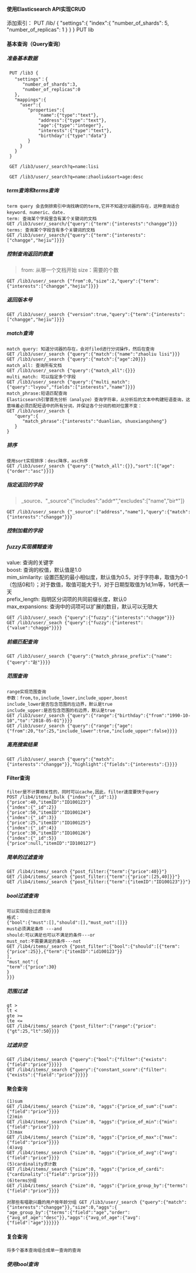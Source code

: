#### 使用Elasticsearch API实现CRUD
添加索引：
PUT /lib/
{
"settings":{
    "index":{
       "number_of_shards": 5,
       "number_of_replicas": 1
    }
  }
}
PUT lib

#### 基本查询（Query查询）
##### 准备基本数据
     PUT /lib3 {
       "settings"：{
          "number_of_shards":3,
          "number_of_replicas":0
       },
       "mappings":{
         "user":{
            "properties":{
                "name":{"type":"text"},
                "address":{"type":"text"},
                "age":{"type":"integer"},
                "interests":{"type":"text"},
                "birthday":{"type":"data"}
            }
         }
       }
     }
     
     GET /lib3/user/_search?q=name:lisi
     
     GET /lib3/user/_search?q=name:zhaoliu&sort=age:desc
##### term查询和terms查询
    term query 会去倒排索引中询找确切的term,它并不知道分词器的存在，这种查询适合keyword、numeric、date.
    term: 查询某个字段里含有某个关键词的文档
    GET /lib3/user/_search/{"query":{"term":{"interests":"changge"}}}
    terms: 查询某个字段含有多个关键词的文档
    GET /lib3/user/_search/{"query":{"term":{"interests":["changge","hejiu"]}}}
##### 控制查询返回的数量
> from: 从哪一个文档开始  size：需要的个数

    GET /lib3/user/_search {"from":0,"size":2,"query":{"term":{"interests":["changge","hejiu"]}}}
    
##### 返回版本号
    GET /lib3/user/_search {"version":true,"query":{"term":{"interests":["changge","hejiu"]}}}
##### match查询
    match query: 知道分词器的存在，会对filed进行分词操作，然后在查询
    GET /lib3/user/_search {"query":{"match":{"name":"zhaoliu lisi"}}}
    GET /lib3/user/_search {"query":{"match":{"age":20}}}
    match_all: 查询所有文档
    GET /lib3/user/_search {"query":{"match_all":{}}}
    multi_match: 可以指定多个字段
    GET /lib3/user/_search {"query":{"multi_match":{"query":"lvyou","fields":["interests","name"]}}}
    match_phrase:短语匹配查询
    Elasticsearch引擎首先分析（analyze）查询字符串，从分析后的文本中构建短语查询，这意味着必须匹配短语中的所有分词，并保证各个分词的相对位置不变：
    GET /lib3/user/_search {
       "query":{
          "match_phrase":{"interests":"duanlian, shuoxiangsheng"}
       }
    }
##### 排序
    使用sort实现排序：desc降序，asc升序
    GET /lib3/user/_search {"query":{"match_all":{}},"sort":[{"age":{"order":"asc"}}]}
    
##### 指定返回的字段
 > _source、"_source":{"includes":"addr*","excludes":["name","bir*"]}
 
    GET /lib3/user/_search {"_source":["address","name"],"query":{"match":{"interests":"changge"}}}
##### 控制加载的字段  

##### fuzzy实现模糊查询
value: 查询的关键字 <br/>
boost: 查询的权值，默认值是1.0 <br/>
mim_similarity: 设置匹配的最小相似度，默认值为0.5，对于字符串，取值为0-1（包括0和1）；对于数值，取值可能大于1，对于日期型取值为1d,1m等，1d代表一天 <br/>
prefix_length: 指明区分词项的共同前缀长度，默认0 <br/>
max_expansions: 查询中的词项可以扩展的数目，默认可以无限大 <br/>

    GET /lib3/user/_seach {"query":{"fuzzy":{"interests":"chagge"}}}
    GET /lib3/user/_seach {"query":{"fuzzy":{"interest":{"value":"chagge"}}}}
    
##### 前缀匹配查询
    GET /lib3/user/_search {"query":{"match_phrase_prefix":{"name":{"query":"赵"}}}}
##### 范围查询
    range实现范围查询
    参数：from,to,include_lower,include_upper,boost
    include_lower是否包含范围的左边界，默认是true
    include_upper:是否包含范围的右边界，默认是true
    GET /lib3/user/_search {"query":{"range":{"birthday":{"from":"1990-10-10","to":"2018-05-01"}}}}
    GET /lib3/user/_search {"query":{"range":{"age":{"from":20,"to":25,"include_lower":true,"include_upper":false}}}}
##### 高亮搜索结果
    GET /lib3/user/_search {"query":{"match":{"interests":"changge"}},"highlight":{"fields":{"interests":{}}}}
    
#### Filter查询
    filter是不计算相关性的，同时可以cache,因此，filter速度要快于query
    POST /lib4/items/_bulk {"index":{"_id":1}}
    {"price":40,"itemID":"ID100123"}
    {"index":{"_id":2}}
    {"price":50,"itemID":"ID100124"}
    {"index":{"_id":3}}
    {"price":25,"itemID":"ID100125"}
    {"index":{"_id":4}}
    {"price":30,"itemID":"ID100126"}
    {"index":{"_id":5}}
    {"price":null,"itemID":"ID100127"}
##### 简单的过滤查询
    GET /lib4/items/_search {"post_filter:{"term":{"price":40}}"}
    GET /lib4/items/_search {"post_filter:{"term":{"price":[25,40]}}"}
    GET /lib4/items/_search {"post_filter:{"term":{"itemID":"ID100123"}}"}
##### bool过滤查询
    可以实现组合过滤查询
    格式：
    {"bool":{"must":[],"should":[],"must_not":[]}}
    must必须满足条件 ---and
    should:可以满足也可以不满足的条件---or
    must_not:不需要满足的条件---not
    GET /lib4/items/_search {"post_filter":{"bool":{"should":[{"term":{"price":25}},{"term":{"itemID":"id100123"}}
    ],
    "must_not":{
    "term":{"price":30}
    }
    }}}
    
##### 范围过滤
    gt >
    lt <
    gte >=
    lte <=
    GET /lib4/items/_search {"post_filter":{"range":{"price":{"gt":25,"lt":50}}}}
##### 过滤非空
    GET /lib4/items/_search {"query":{"bool":{"filter":{"exists":{"field":"price"}}}}}
    GET /lib4/items/_search {"query":{"constant_score":{"filter":{"exists":{"field":"price"}}}}}
#### 聚合查询
    (1)sum
    GET /lib4/items/_search {"size":0, "aggs":{"price_of_sum":{"sum":{"field":"price"}}}}
    (2)min
    GET /lib4/items/_search {"size":0, "aggs":{"price_of_min":{"min":{"field":"price"}}}}
    (3)max
    GET /lib4/items/_search {"size":0, "aggs":{"price_of_max":{"max":{"field":"price"}}}}
    (4)avg
    GET /lib4/items/_search {"size":0, "aggs":{"price_of_avg":{"avg":{"field":"price"}}}}
    (5)cardinality求计数
    GET /lib4/items/_search {"size":0, "aggs":{"price_of_cardi":{"cardinality":{"field":"price"}}}}
    (6)terms分组
    GET /lib4/items/_search {"size":0, "aggs":{"price_group_by":{"terms":{"field":"price"}}}}
    
    对那些有唱歌兴趣的用户按年龄分组 GET /lib3/user/_search {"query":{"match":{"interests":"changge"}},"size":0,"aggs":{
    "age_group_by":{"terms":{"field":"age","order":{"avg_of_age":"desc"}},"aggs":{"avg_of_age":{"avg":{"field":"age"}}}}}}
#### 复合查询
    将多个基本查询组合成单一查询的查询
##### 使用bool查询
